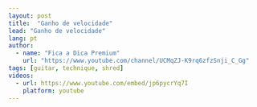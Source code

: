 ```yaml
---
layout: post
title:  "Ganho de velocidade"
lead: "Ganho de velocidade"
lang: pt
author:
  - name: "Fica a Dica Premium"
    url: "https://www.youtube.com/channel/UCMqZJ-K9rq6zfzSnji_C_Gg"
tags: [guitar, technique, shred]
videos:
  - url: https://www.youtube.com/embed/jp6pycrYq7I
    platform: youtube
---
```

